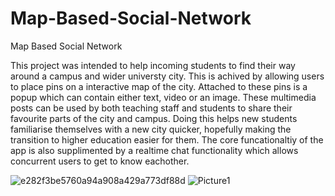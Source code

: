 # Map-Based-Social-Network
Map Based Social Network

This project was intended to help incoming students to find their way around a campus and wider universty city. This is achived by allowing users to place pins on a interactive map of the city. Attached to these pins is a popup which can contain either  text, video or an image. These multimedia posts can be used by both teaching staff and students to share their favourite parts of the city and campus. Doing this helps new students familiarise themselves with a new city quicker, hopefully making the transition to higher education easier for them. The core funcationaltiy of the app is also supplimented by a realtime chat functionality which allows concurrent users to get to know eachother.


![e282f3be5760a94a908a429a773df88d](https://user-images.githubusercontent.com/15271435/192885637-f94c0027-42c2-4c53-9f8d-753f40a098f6.jpg)
![Picture1](https://user-images.githubusercontent.com/15271435/192887113-ad77e3b0-6d6c-4b35-a389-704aeacde8f8.png)
